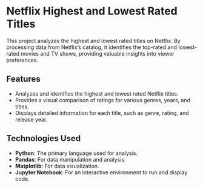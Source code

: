 # Netflix Highest and Lowest Rated Titles

This project analyzes the highest and lowest rated titles on Netflix. By processing data from Netflix’s catalog, it identifies the top-rated and lowest-rated movies and TV shows, providing valuable insights into viewer preferences.

## Features
- Analyzes and identifies the highest and lowest rated Netflix titles.
- Provides a visual comparison of ratings for various genres, years, and titles.
- Displays detailed information for each title, such as genre, rating, and release year.

## Technologies Used
- **Python**: The primary language used for analysis.
- **Pandas**: For data manipulation and analysis.
- **Matplotlib**: For data visualization.
- **Jupyter Notebook**: For an interactive environment to run and display code.

